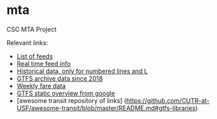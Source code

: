 # mta
CSC MTA Project

Relevant links:

- [List of feeds](https://datamine.mta.info/list-of-feeds)
- [Real time feed info](http://datamine.mta.info/)
- [Historical data, only for numbered lines and L](http://web.mta.info/developers/MTA-Subway-Time-historical-data.html)
- [GTFS archive data since 2018](http://web.mta.info/developers/data/archives.html)
- [Weekly fare data](http://web.mta.info/developers/fare.html)
- [GTFS static overview from google](https://developers.google.com/transit/gtfs/)
- [awesome transit repository of links] (https://github.com/CUTR-at-USF/awesome-transit/blob/master/README.md#gtfs-libraries)

